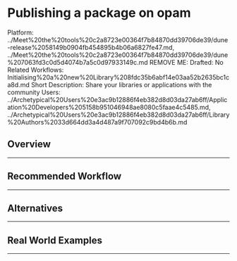 # Publishing a package on opam

Platform: ../Meet%20the%20tools%20c2a8723e00364f7b84870dd39706de39/dune-release%2058149b0904fb454895b4b06a6827fe47.md, ../Meet%20the%20tools%20c2a8723e00364f7b84870dd39706de39/dune%207063fd3c0d5d4074b7a5c0d97933149c.md
REMOVE ME: Drafted: No
Related Workflows: Initialising%20a%20new%20Library%208fdc35b6abf14e03aa52b2635bc1ca8d.md
Short Description: Share your libraries or applications with the community
Users: ../Archetypical%20Users%20e3ac9b12886f4eb382d8d03da27ab6ff/Application%20Developers%205158b951046948ae8080c5faae4c5485.md, ../Archetypical%20Users%20e3ac9b12886f4eb382d8d03da27ab6ff/Library%20Authors%2033d664dd3a4d487a9f707092c9bd4b6b.md

## Overview

---

## Recommended Workflow

---

## Alternatives

---

## Real World Examples

---